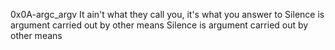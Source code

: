 0x0A-argc_argv
It ain't what they call you, it's what you answer to
Silence is argument carried out by other means
Silence is argument carried out by other means
